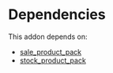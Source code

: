 # Dependencies

This addon depends on:

- [sale_product_pack](https://github.com/bringout/oca-technical)
- [stock_product_pack](https://github.com/bringout/oca-technical)
